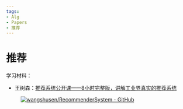 ```yaml
---
tags:
- Alg
- Papers
- 推荐
---
```


# 推荐

学习材料：

- 王树森：[推荐系统公开课——8小时完整版，讲解工业界真实的推荐系统](https://www.bilibili.com/video/BV1HZ421U77y)

<figure markdown>

[![wangshusen/RecommenderSystem - GitHub](https://gh-card.dev/repos/wangshusen/RecommenderSystem.svg?fullname=)](https://github.com/wangshusen/RecommenderSystem)

</figure>
